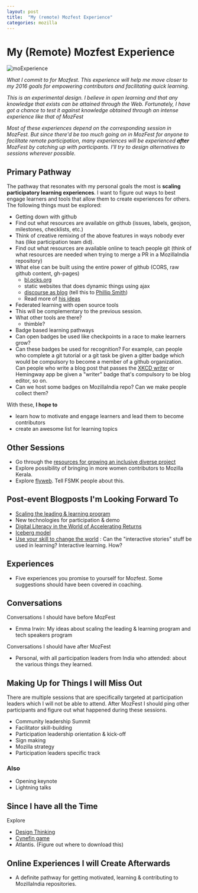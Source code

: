 ```yaml
---
layout: post
title:  "My (remote) Mozfest Experience"
categories: mozilla
---
```


# My (Remote) Mozfest Experience


![moExperience](https://wiki.mozilla.org/images/4/42/Mozfest2012_5.png)

*What I commit to for Mozfest.  This experience will help me move closer to my 2016 goals for empowering contributors and facilitating quick learning.*

*This is an experimental design. I believe in open learning and that any knowledge that exists can be attained through the Web. Fortunately, I have got a chance to test it against knowledge obtained through an intense experience like that of MozFest*

*Most of these experiences depend on the corresponding session in MozFest. But since there'd be too much going on in MozFest for anyone to facilitate remote participation, many experiences will be experienced **after** MozFest by catching up with participants. I'll try to design alternatives to sessions wherever possible.*

## Primary Pathway

The pathway that resonates with my personal goals the most is **scaling participatory learning experiences**. I want to figure out ways to best engage learners and tools that allow them to create experiences for others. The following things must be explored:
* Getting down with github
 * Find out what resources are available on github (issues, labels, geojson, milestones, checklists, etc.)
 * Think of creative remixing of the above features in ways nobody ever has (like participation team did).
 * Find out what resources are available online to teach people git (think of what resources are needed when trying to merge a PR in a MozillaIndia repository)
 * What else can be built using the entire power of github (CORS, raw github content, gh-pages)
   * [bl.ocks.org](http://bl.ocks.org)
   * static websites that does dynamic things using ajax
   * [discourse as blog](https://discourse.mozilla-community.org/t/using-discourse-api-to-display-topics-as-a-blog/4860) (tell this to [Phillip Smith](https://github.com/phillipadsmith/))
   * Read more of [his ideas](https://raw.githubusercontent.com/phillipadsmith/2014.phillipadsmith.com/master/files/colonize-github-100px.jpg)
* Federated learning with open source tools
 * This will be complementary to the previous session.
 * What other tools are there?
   * thimble?
* Badge based learning pathways
 * Can open badges be used like checkpoints in a race to make learners grow?
 * Can these badges be used for recognition? For example, can people who complete a git tutorial or a git task be given a gitter badge which would be compulsory to become a member of a github organization. Can people who write a blog post that passes the [XKCD writer](http://xkcd.com/simplewriter) or Hemingway app be given a "writer" badge that's compulsory to be blog editor, so on.
 * Can we host some badges on MozillaIndia repo? Can we make people collect them?

With these, **I hope to**
* learn how to motivate and engage learners and lead them to become contributors
* create an awesome list for learning topics

## Other Sessions

* Go through the [resources for growing an inclusive diverse project](https://github.com/mozilla/mozfest-program/issues/261)
 * Explore possibility of bringing in more women contributors to Mozilla Kerala.
* Explore [flyweb](https://wiki.mozilla.org/FlyWeb). Tell FSMK people about this.


## Post-event Blogposts I'm Looking Forward To
* [Scaling the leading & learning program](https://github.com/mozilla/mozfest-program/issues/606)
* New technologies for participation & demo
* [Digital Literacy in the World of Accelerating Returns](https://github.com/mozilla/mozfest-program/issues/217)
* [Iceberg model](https://github.com/mozilla/mozfest-program/issues/397)
* [Use your skill to change the world](https://github.com/mozilla/mozfest-program/issues/467) : Can the "interactive stories" stuff be used in learning? Interactive learning. How?

## Experiences
* Five experiences you promise to yourself for Mozfest.  Some suggestions should have been covered in coaching.

## Conversations
Conversations I should have before MozFest
* Emma Irwin: My ideas about scaling the leading & learning program and  tech speakers program

Conversations I should have after MozFest
* Personal, with all participation leaders from India who attended: about the various things they learned.

## Making Up for Things I will Miss Out

There are multiple sessions that are specifically targeted at participation leaders which I will not be able to attend. After MozFest I should ping other participants and figure out what happened during these sessions.

* Community leadership Summit
* Facilitator skill-building
* Participation leadership orientation & kick-off
* Sign making
* Mozilla strategy
* Participation leaders specific track

### Also
* Opening keynote
* Lightning talks


## Since I have all the Time
Explore
* [Design Thinking](https://github.com/mozilla/mozfest-program/issues/506)
* [Cynefin game](https://github.com/mozilla/mozfest-program/issues/428)
*  Atlantis. (Figure out where to download this)


## Online Experiences I will Create Afterwards
* A definite pathway for getting motivated, learning & contributing to MozillaIndia repositories.

